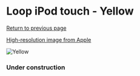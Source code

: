 # Loop iPod touch - Yellow

[Return to previous page](/ipod_touch)

[High-resolution image from Apple](https://store.storeimages.cdn-apple.com/8756/as-images.apple.com/is/MD973?wid=4500&hei=4500&fmt=png)

<div style="width: 384px"><img src="/everyphone/MD973.png" alt="Yellow"></div>

### Under construction
